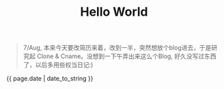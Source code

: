﻿---
layout: post
category: "informal"
title:  "Hello World"
tags: [informal]
---
> 7/Aug, 本来今天要改简历来着，改到一半，突然想放个blog进去，于是研究起 Clone & Cname。没想到一下午弄出来这么个Blog, 好久没写过东西了，以后多用些权当日记:)
<p>{{ page.date | date_to_string }}</p>
